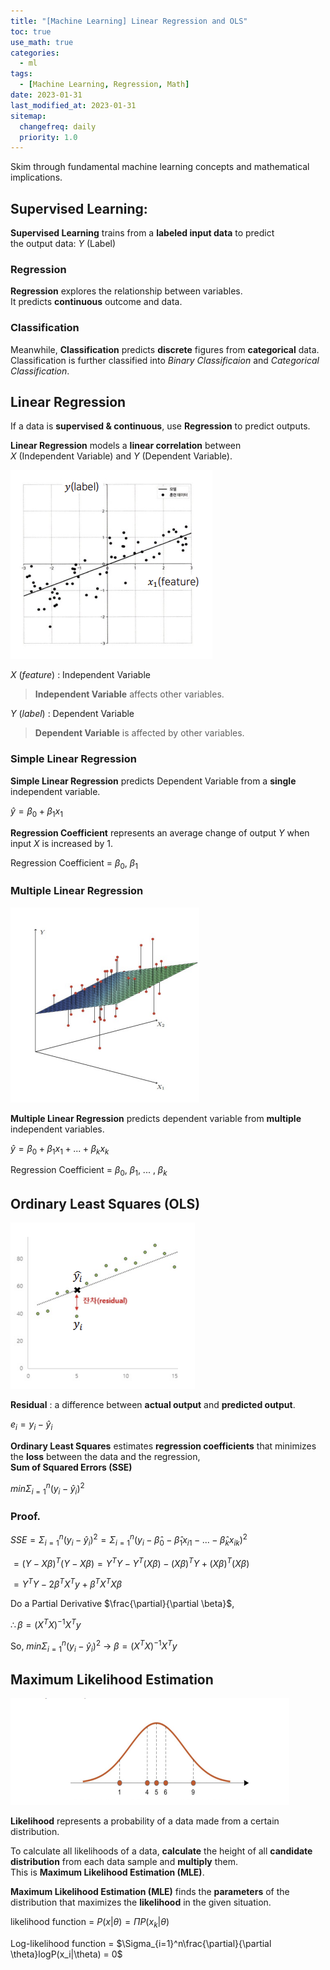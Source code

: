 ```yaml
---
title: "[Machine Learning] Linear Regression and OLS"
toc: true
use_math: true
categories:
  - ml
tags:
  - [Machine Learning, Regression, Math]
date: 2023-01-31
last_modified_at: 2023-01-31
sitemap:
  changefreq: daily
  priority: 1.0
---
```


Skim through fundamental machine learning concepts and mathematical implications.

## Supervised Learning: 

**Supervised Learning** trains from a **labeled input data** to predict<br>
the output data: $Y$ (Label)

### Regression

**Regression** explores the relationship between variables.<br>
It predicts **continuous** outcome and data.

### Classification

Meanwhile, **Classification** predicts **discrete** figures from **categorical** data. <br>
Classification is further classified into *Binary Classificaion* and *Categorical Classification*.

## Linear Regression

If a data is **supervised & continuous**, use **Regression** to predict outputs. 

**Linear Regression** models a **linear correlation** between<br> $X$ (Independent Variable) and $Y$ (Dependent Variable).

<img src = '/assets/images/ml/logisticregression/1.png'>

$X$ $(feature)$ : Independent Variable<br>
> **Independent Variable** affects other variables.

$Y$ $(label)$ : Dependent Variable<br>
> **Dependent Variable** is affected by other variables.

### Simple Linear Regression

**Simple Linear Regression** predicts Dependent Variable from a **single** independent variable.

$\hat{y} = \beta_0 + \beta_1x_1$

**Regression Coefficient** represents an average change of output $Y$ when input $X$ is increased by $1$.

Regression Coefficient = $\beta_0$, $\beta_1$

### Multiple Linear Regression

<img src = '/assets/images/ml/logisticregression/2.png'>

**Multiple Linear Regression** predicts dependent variable from **multiple** independent variables.

$\hat{y} = \beta_0 + \beta_1x_1 + ... + \beta_kx_k$

Regression Coefficient = $\beta_0$, $\beta_1$, ... , $\beta_k$

## Ordinary Least Squares (OLS)

<img src = '/assets/images/ml/logisticregression/4.png'>

**Residual** : a difference between **actual output** and **predicted output**.

$e_i = y_i - \hat{y}_i$

**Ordinary Least Squares** estimates **regression coefficients** that minimizes the **loss** between the data and the regression,<br>
**Sum of Squared Errors (SSE)**

$min \Sigma_{i=1}^n(y_i - \hat{y}_i)^2$

### Proof.

$SSE = \Sigma_{i=1}^n(y_i - \hat{y}_i)^2 = \Sigma_{i=1}^n(y_i - \hat{\beta}_0 - \hat{\beta}_1x_{i1} - ... - \hat{\beta}_kx_{ik})^2$

$= (Y - X\beta)^T(Y - X\beta) = Y^TY - Y^T(X\beta) - (X\beta)^TY + (X\beta)^T(X\beta)$

$= Y^TY - 2\beta^TX^Ty + \beta^TX^TX\beta$

Do a Partial Derivative $\frac{\partial}{\partial \beta}$,

$\therefore \beta = (X^TX)^{-1}X^Ty$

So, $min \Sigma_{i=1}^n(y_i - \hat{y}_i)^2$ -> $\beta = (X^TX)^{-1}X^Ty$

## Maximum Likelihood Estimation

<img src = '/assets/images/ml/logisticregression/5.png'>

**Likelihood** represents a probability of a data made from a certain distribution.

To calculate all likelihoods of a data, **calculate** the height of all **candidate distribution** from each data sample and **multiply** them.<br>
This is **Maximum Likelihood Estimation (MLE)**.

**Maximum Likelihood Estimation (MLE)** finds the **parameters** of the distribution that maximizes the **likelihood** in the given situation.

likelihood function = $P(x|\theta) = \Pi P(x_k|\theta)$

Log-likelihood function = $\Sigma_{i=1}^n\frac{\partial}{\partial \theta}logP(x_i|\theta) = 0$
